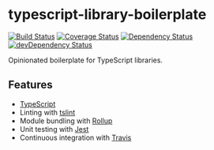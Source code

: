 # typescript-library-boilerplate



[![Build Status](https://img.shields.io/travis/maxdavidson/typescript-library-boilerplate/master.svg)](https://travis-ci.org/maxdavidson/typescript-library-boilerplate)
[![Coverage Status](https://img.shields.io/coveralls/maxdavidson/typescript-library-boilerplate/master.svg)](https://coveralls.io/github/maxdavidson/typescript-library-boilerplate?branch=master)
[![Dependency Status](https://img.shields.io/david/maxdavidson/typescript-library-boilerplate.svg)](https://david-dm.org/maxdavidson/typescript-library-boilerplate)
[![devDependency Status](https://img.shields.io/david/dev/maxdavidson/typescript-library-boilerplate.svg)](https://david-dm.org/maxdavidson/typescript-library-boilerplate?type=dev)

Opinionated boilerplate for TypeScript libraries.

## Features

- [TypeScript](http://www.typescriptlang.org)
- Linting with [tslint](http://palantir.github.io/tslint/)
- Module bundling with [Rollup](http://rollupjs.org)
- Unit testing with [Jest](https://github.com/facebook/jest)
- Continuous integration with [Travis](https://travis-ci.org)
